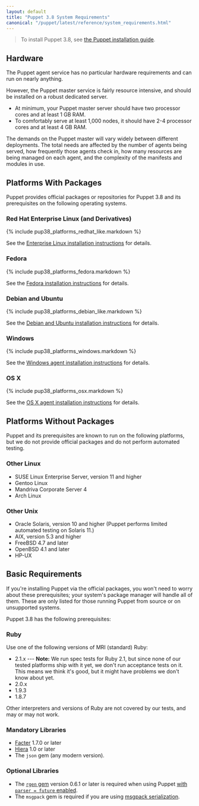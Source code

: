 ```yaml
---
layout: default
title: "Puppet 3.8 System Requirements"
canonical: "/puppet/latest/reference/system_requirements.html"
---
```


> To install Puppet 3.8, see [the Puppet installation guide](install_pre.html).

Hardware
-----

The Puppet agent service has no particular hardware requirements and can run on nearly anything.

However, the Puppet master service is fairly resource intensive, and should be installed on a robust dedicated server.

* At minimum, your Puppet master server should have two processor cores and at least 1 GB RAM.
* To comfortably serve at least 1,000 nodes, it should have 2-4 processor cores and at least 4 GB RAM.

The demands on the Puppet master will vary widely between different deployments. The total needs are affected by the number of agents being served, how frequently those agents check in, how many resources are being managed on each agent, and the complexity of the manifests and modules in use.

Platforms With Packages
-----

Puppet provides official packages or repositories for Puppet 3.8 and its prerequisites on the following operating systems.

### Red Hat Enterprise Linux (and Derivatives)

{% include pup38_platforms_redhat_like.markdown %}

See the [Enterprise Linux installation instructions](./install_el.html) for details.

### Fedora

{% include pup38_platforms_fedora.markdown %}

See the [Fedora installation instructions](./install_fedora.html) for details.

### Debian and Ubuntu

{% include pup38_platforms_debian_like.markdown %}

See the [Debian and Ubuntu installation instructions](./install_debian_ubuntu.html) for details.

### Windows

{% include pup38_platforms_windows.markdown %}

See the [Windows agent installation instructions](./install_windows.html) for details.

### OS X

{% include pup38_platforms_osx.markdown %}

See the [OS X agent installation instructions](./install_osx.html) for details.

Platforms Without Packages
-----

Puppet and its prerequisites are known to run on the following platforms, but we do not provide official packages and do not perform automated testing.

### Other Linux

-   SUSE Linux Enterprise Server, version 11 and higher
-   Gentoo Linux
-   Mandriva Corporate Server 4
-   Arch Linux

### Other Unix

-   Oracle Solaris, version 10 and higher (Puppet performs limited automated testing on Solaris 11.)
-   AIX, version 5.3 and higher
-   FreeBSD 4.7 and later
-   OpenBSD 4.1 and later
-   HP-UX

Basic Requirements
-----

If you're installing Puppet via the official packages, you won't need to worry about these prerequisites; your system's package manager will handle all of them. These are only listed for those running Puppet from source or on unsupported systems.

Puppet 3.8 has the following prerequisites:

### Ruby

Use one of the following versions of MRI (standard) Ruby:

* 2.1.x --- **Note:** We run spec tests for Ruby 2.1, but since none of our tested platforms ship with it yet, we don't run acceptance tests on it. This means we think it's good, but it might have problems we don't know about yet.
* 2.0.x
* 1.9.3
* 1.8.7

Other interpreters and versions of Ruby are not covered by our tests, and may or may not work.

### Mandatory Libraries

-   [Facter](http://www.puppetlabs.com/puppet/related-projects/facter/) 1.7.0 or later
-   [Hiera]({{hiera}}/) 1.0 or later
-   The `json` gem (any modern version).

### Optional Libraries

-   The [`rgen` gem](http://ruby-gen.org/downloads) version 0.6.1 or later is required when using Puppet [with `parser = future` enabled](./experiments_future.html).
-   The `msgpack` gem is required if you are using [msgpack serialization](./experiments_msgpack.html).
